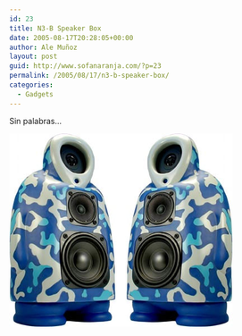 ```yaml
---
id: 23
title: N3-B Speaker Box
date: 2005-08-17T20:28:05+00:00
author: Ale Muñoz
layout: post
guid: http://www.sofanaranja.com/?p=23
permalink: /2005/08/17/n3-b-speaker-box/
categories:
  - Gadgets
---
```

Sin palabras...

[<img src='/images/050817_n3b_speakers.jpg' alt='' />][1]


[1]: http://www.kidrobot.com/shop.php?sku=8370&Category=Asian%20Vinyl